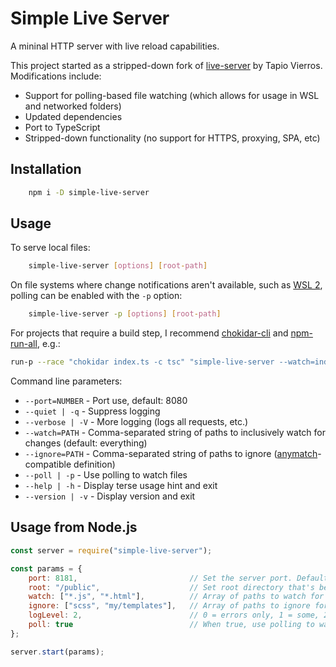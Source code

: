 Simple Live Server
==================

A mininal HTTP server with live reload capabilities.

This project started as a stripped-down fork of [live-server](https://github.com/tapio/live-server) by Tapio Vierros. Modifications include:
- Support for polling-based file watching (which allows for usage in WSL and networked folders)
- Updated dependencies
- Port to TypeScript
- Stripped-down functionality (no support for HTTPS, proxying, SPA, etc)

Installation
------------

```bash
    npm i -D simple-live-server
```

Usage
------------

To serve local files:

```bash
    simple-live-server [options] [root-path]
```

On file systems where change notifications aren't available, such as [WSL 2](https://github.com/microsoft/WSL/issues/4739), polling can be enabled with the `-p` option: 

```bash
    simple-live-server -p [options] [root-path]
```

For projects that require a build step, I recommend [chokidar-cli](https://www.npmjs.com/package/chokidar-cli) and [npm-run-all](https://www.npmjs.com/package/npm-run-all), e.g.:

```bash
run-p --race "chokidar index.ts -c tsc" "simple-live-server --watch=index.js"
```


Command line parameters:

* `--port=NUMBER`  - Port use, default: 8080
* `--quiet | -q`   - Suppress logging
* `--verbose | -V` - More logging (logs all requests, etc.)
* `--watch=PATH`   - Comma-separated string of paths to inclusively watch for changes (default: everything)
* `--ignore=PATH`  - Comma-separated string of paths to ignore ([anymatch](https://github.com/es128/anymatch)-compatible definition)
* `--poll | -p`    - Use polling to watch files
* `--help | -h`    - Display terse usage hint and exit
* `--version | -v` - Display version and exit

Usage from Node.js
------------------

```javascript
const server = require("simple-live-server");

const params = {
    port: 8181,                         // Set the server port. Defaults to 8080.
    root: "/public",                    // Set root directory that's being served. Defaults to cwd.
    watch: ["*.js", "*.html"],          // Array of paths to watch for reloading.
    ignore: ["scss", "my/templates"],   // Array of paths to ignore for reloading.
    logLevel: 2,                        // 0 = errors only, 1 = some, 2 = lots
    poll: true                          // When true, use polling to watch files. 
};

server.start(params);
```

